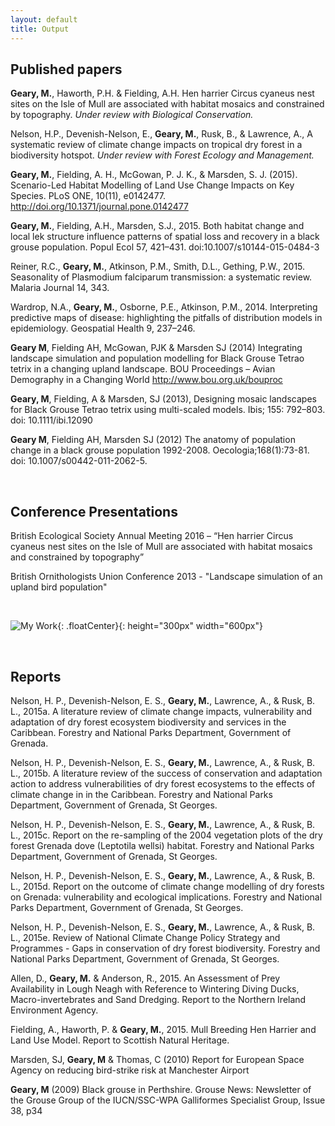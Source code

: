 ```yaml
---
layout: default
title: Output
---
```


Published papers 
--------------------

__Geary, M.__, Haworth, P.H. & Fielding, A.H. Hen harrier Circus cyaneus nest sites on the Isle of Mull are associated with habitat mosaics and constrained by topography. _Under review with Biological Conservation._  

Nelson, H.P., Devenish-Nelson, E., __Geary, M.__, Rusk, B., & Lawrence, A., A systematic review of climate change impacts on tropical dry forest in a biodiversity hotspot. _Under review with Forest Ecology and Management._  

__Geary, M.__, Fielding, A. H., McGowan, P. J. K., & Marsden, S. J. (2015). Scenario-Led Habitat Modelling of Land Use Change Impacts on Key Species. PLoS ONE, 10(11), e0142477. http://doi.org/10.1371/journal.pone.0142477  

__Geary, M.__, Fielding, A.H., Marsden, S.J., 2015. Both habitat change and local lek structure influence patterns of spatial loss and recovery in a black grouse population. Popul Ecol 57, 421–431. doi:10.1007/s10144-015-0484-3  

Reiner, R.C., __Geary, M.__, Atkinson, P.M., Smith, D.L., Gething, P.W., 2015. Seasonality of Plasmodium falciparum transmission: a systematic review. Malaria Journal 14, 343.  

Wardrop, N.A., __Geary, M.__, Osborne, P.E., Atkinson, P.M., 2014. Interpreting predictive maps of disease: highlighting the pitfalls of distribution models in epidemiology. Geospatial Health 9, 237–246.  

__Geary M__, Fielding AH, McGowan, PJK & Marsden SJ (2014) Integrating landscape simulation and population modelling for Black Grouse Tetrao tetrix in a changing upland landscape. BOU Proceedings – Avian Demography in a Changing World http://www.bou.org.uk/bouproc  

__Geary, M__, Fielding, A & Marsden, SJ (2013), Designing mosaic landscapes for Black Grouse Tetrao tetrix using multi-scaled models. Ibis; 155: 792–803. doi: 10.1111/ibi.12090  

__Geary M__, Fielding AH, Marsden SJ (2012) The anatomy of population change in a black grouse population 1992-2008. Oecologia;168(1):73-81. doi: 10.1007/s00442-011-2062-5.  

<br>

Conference Presentations
-------------------------

British Ecological Society Annual Meeting 2016 – “Hen harrier Circus cyaneus nest sites on the Isle of Mull are associated with habitat mosaics and constrained by topography” 

British Ornithologists Union Conference 2013 - "Landscape simulation of an upland bird population" 

<br> 

![My Work](../images/workdesk.jpg){: .floatCenter}{: height="300px" width="600px"}

<br>

Reports 
---------

Nelson, H. P., Devenish-Nelson, E. S., __Geary, M.__, Lawrence, A., & Rusk, B. L., 2015a. A literature review of climate change impacts, vulnerability and adaptation of dry forest ecosystem biodiversity and services in the Caribbean. Forestry and National Parks Department, Government of Grenada.  

Nelson, H. P., Devenish-Nelson, E. S., __Geary, M.__, Lawrence, A., & Rusk, B. L., 2015b. A literature review of the success of conservation and adaptation action to address vulnerabilities of dry forest ecosystems to the effects of climate change in in the Caribbean. Forestry and National Parks Department, Government of Grenada, St Georges.  

Nelson, H. P., Devenish-Nelson, E. S., __Geary, M.__, Lawrence, A., & Rusk, B. L., 2015c. Report on the re-sampling of the 2004 vegetation plots of the dry forest Grenada dove (Leptotila wellsi) habitat. Forestry and National Parks Department, Government of Grenada, St Georges.  

Nelson, H. P., Devenish-Nelson, E. S., __Geary, M.__, Lawrence, A., & Rusk, B. L., 2015d. Report on the outcome of climate change modelling of dry forests on Grenada: vulnerability and ecological implications. Forestry and National Parks Department, Government of Grenada, St Georges.  

Nelson, H. P., Devenish-Nelson, E. S., __Geary, M.__, Lawrence, A., & Rusk, B. L., 2015e. Review of National Climate Change Policy Strategy and Programmes - Gaps in conservation of dry forest biodiversity. Forestry and National Parks Department, Government of Grenada, St Georges.  

Allen, D., __Geary, M.__ & Anderson, R., 2015. An Assessment of Prey Availability in Lough Neagh with Reference to Wintering Diving Ducks, Macro-invertebrates and Sand Dredging. Report to the Northern Ireland Environment Agency.  

Fielding, A., Haworth, P. & __Geary, M.__, 2015. Mull Breeding Hen Harrier and Land Use Model. Report to Scottish Natural Heritage.

Marsden, SJ, __Geary, M__ & Thomas, C (2010) Report for European Space Agency on reducing bird-strike risk at Manchester Airport

__Geary, M__ (2009) Black grouse in Perthshire. Grouse News: Newsletter of the Grouse Group of the IUCN/SSC-WPA Galliformes Specialist Group, Issue 38, p34
